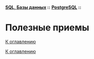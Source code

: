 **[SQL, Базы данных](../../README.md#sql-and-db) ::**
**[PostgreSQL](../../README.md#sql-and-db-postgresql) ::**
# Полезные приемы

<!--

-->

[К оглавлению](../../README.md#sql-and-db-postgresql)



[К оглавлению](../README.md)
